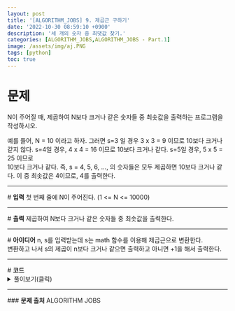 ```yaml
---
layout: post
title: '[ALGORITHM_JOBS] 9. 제곱근 구하기'
date: '2022-10-30 08:59:10 +0900'
description: '세 개의 숫자 중 최댓값 찾기.'
categories: [ALGORITHM_JOBS,ALGORITHM_JOBS - Part.1]
image: /assets/img/aj.PNG
tags: [python]
toc: true
---
```

# <b>문제</b>
N이 주어질 때, 제곱하여 N보다 크거나 같은 숫자들 중 최솟값을 출력하는 프로그램을 작성하시오.<br>

예를 들어, N = 10 이라고 하자. 그러면 s=3 일 경우 3 x 3 = 9 이므로 10보다 크거나 같지 않다. s=4일 경우, 4 x 4 = 16 이므로 10보다 크거나 같다. s=5일 경우, 5 x 5 = 25 이므로<br>10보다 크거나 같다. 즉, s = 4, 5, 6, ..., 의 숫자들은 모두 제곱하면 10보다 크거나 같다. 이 중 최솟값은 4이므로, 4를 출력한다.<br>
<hr>
# <b>입력</b>
첫 번째 줄에 N이 주어진다. (1 <= N <= 10000)
<hr>
# <b>출력</b>
제곱하여 N보다 크거나 같은 숫자들 중 최솟값을 출력한다.
<hr>
# <b>아이디어</b>
n, s를 입력받는데 s는 math 함수를 이용해 제곱근으로 변환한다.<br>
변환하고 나서 s의 제곱이 n보다 크거나 같으면 출력하고 아니면 +1을 해서 출력한다.
<hr>
# <b>코드</b>
<details>
<summary id="summary1">풀이보기(클릭)</summary>
<div markdown="1">

~~~python
import math
n = int(input())
s = int(math.sqrt(n))
print(s if s**2 >= n else (s+1))
~~~
</div>
</details>

<hr>
### <b>문제 출처</b>
ALGORITHM JOBS
